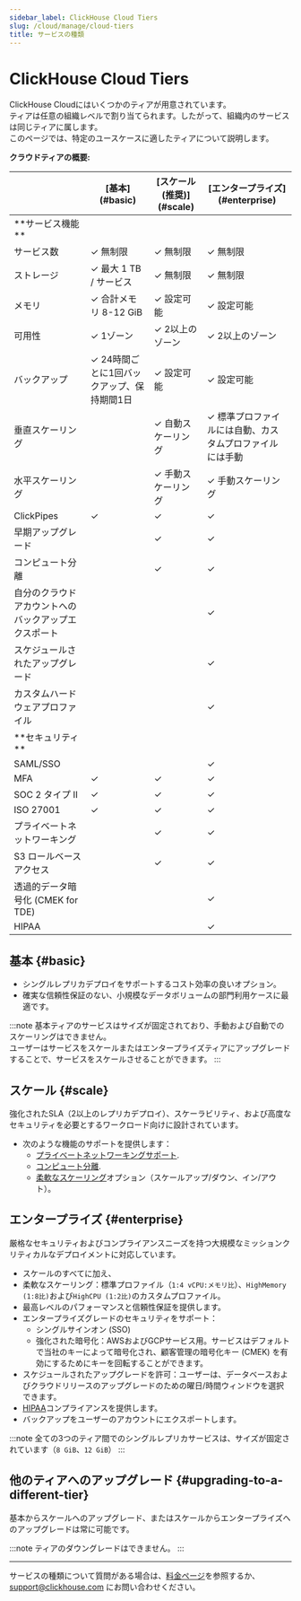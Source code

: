 ```yaml
---
sidebar_label: ClickHouse Cloud Tiers
slug: /cloud/manage/cloud-tiers
title: サービスの種類
---
```


# ClickHouse Cloud Tiers

ClickHouse Cloudにはいくつかのティアが用意されています。  
ティアは任意の組織レベルで割り当てられます。したがって、組織内のサービスは同じティアに属します。  
このページでは、特定のユースケースに適したティアについて説明します。

**クラウドティアの概要:**

<table><thead>
  <tr>
    <th></th>
    <th>[基本](#basic)</th>
    <th>[スケール (推奨)](#scale)</th>
    <th>[エンタープライズ](#enterprise)</th>
  </tr></thead>
<tbody>
  <tr>
    <td>**サービス機能**</td>
    <td colspan="3"></td>
  </tr>
  <tr>
    <td>サービス数</td>
    <td>✓ 無制限</td>
    <td>✓ 無制限</td>
    <td>✓ 無制限</td>
  </tr>
  <tr>
    <td>ストレージ</td>
    <td>✓ 最大 1 TB / サービス</td>
    <td>✓ 無制限</td>
    <td>✓ 無制限</td>
  </tr>
  <tr>
    <td>メモリ</td>
    <td>✓ 合計メモリ 8-12 GiB</td>
    <td>✓ 設定可能</td>
    <td>✓ 設定可能</td>
  </tr>
  <tr>
    <td>可用性</td>
    <td>✓ 1ゾーン</td>
    <td>✓ 2以上のゾーン</td>
    <td>✓ 2以上のゾーン</td>
  </tr>
  <tr>
    <td>バックアップ</td>
    <td>✓ 24時間ごとに1回バックアップ、保持期間1日</td>
    <td>✓ 設定可能</td>
    <td>✓ 設定可能</td>
  </tr>
  <tr>
    <td>垂直スケーリング</td>
    <td></td>
    <td>✓ 自動スケーリング</td>
    <td>✓ 標準プロファイルには自動、カスタムプロファイルには手動</td>
  </tr>
  <tr>
    <td>水平スケーリング</td>
    <td></td>
    <td>✓ 手動スケーリング</td>
    <td>✓ 手動スケーリング</td>
  </tr>
  <tr>
    <td>ClickPipes</td>
    <td>✓</td>
    <td>✓</td>
    <td>✓</td>
  </tr>
  <tr>
    <td>早期アップグレード</td>
    <td></td>
    <td>✓</td>
    <td>✓</td>
  </tr>
  <tr>
    <td>コンピュート分離</td>
    <td></td>
    <td>✓</td>
    <td>✓</td>
  </tr>
  <tr>
    <td>自分のクラウドアカウントへのバックアップエクスポート</td>
    <td></td>
    <td></td>
    <td>✓</td>
  </tr>
  <tr>
    <td>スケジュールされたアップグレード</td>
    <td></td>
    <td></td>
    <td>✓</td>
  </tr>
  <tr>
    <td>カスタムハードウェアプロファイル</td>
    <td></td>
    <td></td>
    <td>✓</td>
  </tr>
  <tr>
    <td>**セキュリティ**</td>
    <td colspan="3"></td>
  </tr>
  <tr>
    <td>SAML/SSO</td>
    <td></td>
    <td></td>
    <td>✓</td>
  </tr>
  <tr>
    <td>MFA</td>
    <td>✓</td>
    <td>✓</td>
    <td>✓</td>
  </tr>
  <tr>
    <td>SOC 2 タイプ II</td>
    <td>✓</td>
    <td>✓</td>
    <td>✓</td>
  </tr>
  <tr>
    <td>ISO 27001</td>
    <td>✓</td>
    <td>✓</td>
    <td>✓</td>
  </tr>
  <tr>
    <td>プライベートネットワーキング</td>
    <td></td>
    <td>✓</td>
    <td>✓</td>
  </tr>
  <tr>
    <td>S3 ロールベースアクセス</td>
    <td></td>
    <td>✓</td>
    <td>✓</td>
  </tr>
  <tr>
    <td>透過的データ暗号化 (CMEK for TDE)</td>
    <td></td>
    <td></td>
    <td>✓</td>
  </tr>
  <tr>
    <td>HIPAA</td>
    <td></td>
    <td></td>
    <td>✓</td>
  </tr>
</tbody></table>

## 基本 {#basic}

- シングルレプリカデプロイをサポートするコスト効率の良いオプション。  
- 確実な信頼性保証のない、小規模なデータボリュームの部門利用ケースに最適です。

:::note
基本ティアのサービスはサイズが固定されており、手動および自動でのスケーリングはできません。  
ユーザーはサービスをスケールまたはエンタープライズティアにアップグレードすることで、サービスをスケールさせることができます。
:::

## スケール {#scale}

強化されたSLA（2以上のレプリカデプロイ）、スケーラビリティ、および高度なセキュリティを必要とするワークロード向けに設計されています。

- 次のような機能のサポートを提供します：  
  - [プライベートネットワーキングサポート](../security/private-link-overview.md).  
  - [コンピュート分離](../reference/warehouses#what-is-compute-compute-separation).  
  - [柔軟なスケーリング](../manage/scaling.md)オプション（スケールアップ/ダウン、イン/アウト）。

## エンタープライズ {#enterprise}

厳格なセキュリティおよびコンプライアンスニーズを持つ大規模なミッションクリティカルなデプロイメントに対応しています。

- スケールのすべてに加え、  
- 柔軟なスケーリング：標準プロファイル（`1:4 vCPU:メモリ比`）、`HighMemory (1:8比)`および`HighCPU (1:2比)`のカスタムプロファイル。  
- 最高レベルのパフォーマンスと信頼性保証を提供します。  
- エンタープライズグレードのセキュリティをサポート：  
  - シングルサインオン (SSO)  
  - 強化された暗号化：AWSおよびGCPサービス用。サービスはデフォルトで当社のキーによって暗号化され、顧客管理の暗号化キー (CMEK) を有効にするためにキーを回転することができます。  
- スケジュールされたアップグレードを許可：ユーザーは、データベースおよびクラウドリリースのアップグレードのための曜日/時間ウィンドウを選択できます。  
- [HIPAA](../security/compliance-overview.md/#hipaa)コンプライアンスを提供します。  
- バックアップをユーザーのアカウントにエクスポートします。

:::note 
全ての3つのティア間でのシングルレプリカサービスは、サイズが固定されています（`8 GiB`、`12 GiB`）
:::

## 他のティアへのアップグレード {#upgrading-to-a-different-tier}

基本からスケールへのアップグレード、またはスケールからエンタープライズへのアップグレードは常に可能です。

:::note
ティアのダウングレードはできません。
:::

---

サービスの種類について質問がある場合は、[料金ページ](https://clickhouse.com/pricing)を参照するか、support@clickhouse.com にお問い合わせください。
